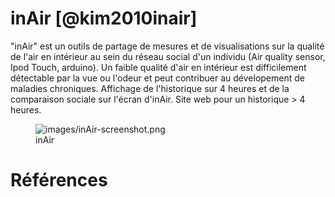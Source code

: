 # inAir [@kim2010inair]

"inAir" est un outils de partage de mesures et de visualisations sur la qualité de l'air en intérieur au sein du réseau social d'un individu (Air quality sensor, Ipod Touch, arduino). Un faible qualité d'air en intérieur est difficilement détectable par la vue ou l'odeur et peut contribuer au dévelopement de maladies chroniques. Affichage de l'historique sur 4 heures et de la comparaison sociale sur l'écran d'inAir. Site web pour un historique > 4 heures.

<figure>
<img src="images/inAir-screenshot.png" alt="images/inAir-screenshot.png">
  <figcaption>inAir</figcaption>
</figure>

# Références